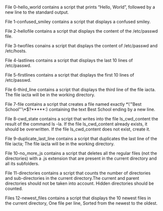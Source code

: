 File 0-hello_world contains a script that prints “Hello, World”, followed by a new line to the standard output.

File 1-confused_smiley contains a script that displays a confused smiley.

File 2-hellofile contains a script that displays the content of the /etc/passwd file.

File 3-twofiles conains a script that displays  the content of /etc/passwd and /etc/hosts.

File 4-lastlines contains a script that displays the last 10 lines of /etc/passwd.

File 5-firstlines contains a script that displays the first 10 lines of /etc/passwd.

File 6-third_line contains a script that displays the third line of the file iacta.
The file iacta will be in the working directory.

File 7-file contains a script that creates a file named exactly \*\\'"Best School"\'\\*$\?\*\*\*\*\*:) containing the text Best School ending by a new line.

File 8-cwd_state contains a script that writes into the file ls_cwd_content the result of the command ls -la. If the file ls_cwd_content already exists, it should be overwritten. If the file ls_cwd_content does not exist, create it.

File 9-duplicate_last_line contains a script that duplicates the last line of the file iacta;
The file iacta will be in the working directory.

File 10-no_more_js contains a script that deletes all the regular files (not the directories) with a .js extension that are present in the current directory and all its subfolders.

File 11-directories contains a script that counts the number of directories and sub-directories in the current directory.The current and parent directories should not be taken into account.
Hidden directories should be counted.

Files 12-newest_files contains a script that displays the 10 newest files in the current directory, One file per line, Sorted from the newest to the oldest.
